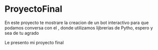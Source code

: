 # ProyectoFinal

En este proyecto te mostrare  la creacion  de un bot  interactivo  para que podamos conversa con el , donde utilizamos lijbrerias de Pytho, espero y sea de tu agrado

Le presento mi proyecto final
